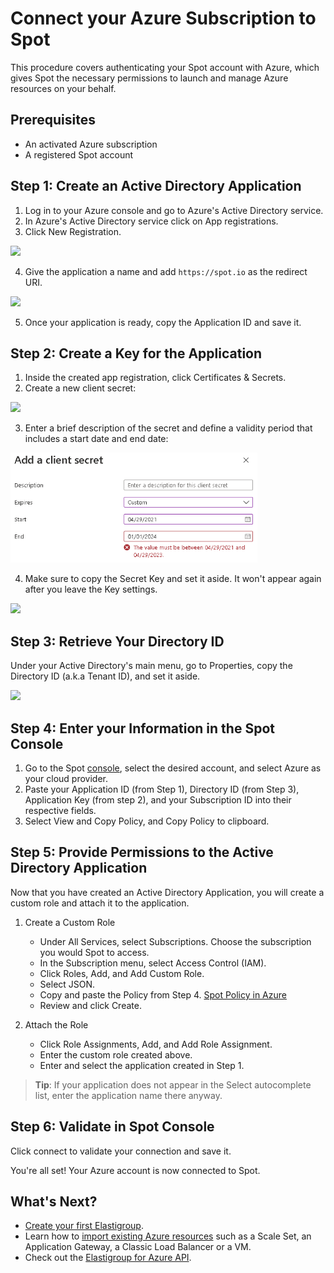 # Connect your Azure Subscription to Spot

This procedure covers authenticating your Spot account with Azure, which gives Spot the necessary permissions to launch and manage Azure resources on your behalf.

## Prerequisites

- An activated Azure subscription
- A registered Spot account

## Step 1: Create an Active Directory Application

1. Log in to your Azure console and go to Azure's Active Directory service.
2. In Azure's Active Directory service click on App registrations.
3. Click New Registration.

<img src="/connect-your-cloud-provider/_media/azure1-768x248.png" />

4. Give the application a name and add `https://spot.io` as the redirect URI.

<img src="/connect-your-cloud-provider/_media/azure2-1024x774.png" />

5. Once your application is ready, copy the Application ID and save it.

## Step 2: Create a Key for the Application

1. Inside the created app registration, click Certificates & Secrets.
2. Create a new client secret:

<img src="/connect-your-cloud-provider/_media/azure3-768x240.png" />

3. Enter a brief description of the secret and define a validity period that includes a start date and end date:

<img src="/connect-your-cloud-provider/_media/azure4-768x424a.png" width="395" height="176" />

4. Make sure to copy the Secret Key and set it aside. It won't appear again after you leave the Key settings.

<img src="/connect-your-cloud-provider/_media/azure5-1024x631.png" />

## Step 3: Retrieve Your Directory ID

Under your Active Directory's main menu, go to Properties, copy the Directory ID (a.k.a Tenant ID), and set it aside.

<img src="/connect-your-cloud-provider/_media/azure6-1024x481.png" />

## Step 4: Enter your Information in the Spot Console

1. Go to the Spot [console](https://console.spotinst.com), select the desired account, and select Azure as your cloud provider.
2. Paste your Application ID (from Step 1), Directory ID (from Step 3), Application Key (from step 2), and your Subscription ID into their respective fields.
3. Select View and Copy Policy, and Copy Policy to clipboard.

## Step 5: Provide Permissions to the Active Directory Application

Now that you have created an Active Directory Application, you will create a custom role and attach it to the application.

1. Create a Custom Role

   - Under All Services, select Subscriptions. Choose the subscription you would Spot to access.
   - In the Subscription menu, select Access Control (IAM).
   - Click Roles, Add, and Add Custom Role.
   - Select JSON.
   - Copy and paste the Policy from Step 4. [Spot Policy in Azure](administration/api/spot-policy-in-azure)
   - Review and click Create.

2. Attach the Role
   - Click Role Assignments, Add, and Add Role Assignment.
   - Enter the custom role created above.
   - Enter and select the application created in Step 1.

> **Tip**: If your application does not appear in the Select autocomplete list, enter the application name there anyway.

## Step 6: Validate in Spot Console

Click connect to validate your connection and save it.

You're all set! Your Azure account is now connected to Spot.

## What's Next?

- [Create your first Elastigroup](elastigroup/getting-started/create-an-elastigroup-for-azure).
- Learn how to [import existing Azure resources](elastigroup/azure/getting-started/import-an-existing-azure-resource.md) such as a Scale Set, an Application Gateway, a Classic Load Balancer or a VM.
- Check out the [Elastigroup for Azure API](https://help.spot.io/spotinst-api/elastigroup/microsoft-azure/create/).
